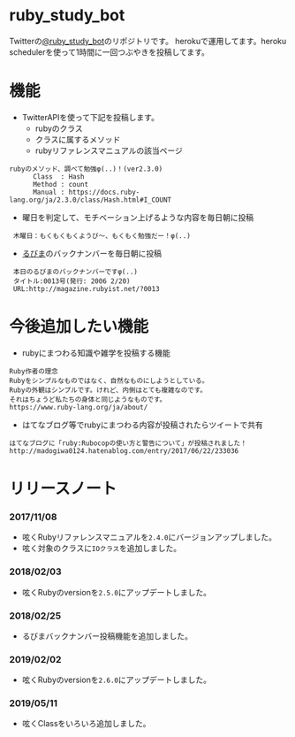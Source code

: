 # ruby_study_bot
Twitterの[@ruby_study_bot](https://twitter.com/ruby_study_bot)のリポジトリです。
herokuで運用してます。heroku schedulerを使って1時間に一回つぶやきを投稿してます。

# 機能
* TwitterAPIを使って下記を投稿します。
  - rubyのクラス
  - クラスに属するメソッド
  - rubyリファレンスマニュアルの該当ページ
```
rubyのメソッド、調べて勉強φ(..)！(ver2.3.0)
      Class  : Hash
      Method : count
      Manual : https://docs.ruby-lang.org/ja/2.3.0/class/Hash.html#I_COUNT
```
* 曜日を判定して、モチベーション上げるような内容を毎日朝に投稿
```
 木曜日：もくもくもくようび〜、もくもく勉強だー！φ(..)
```
* [るびま](http://magazine.rubyist.net/)のバックナンバーを毎日朝に投稿
```
 本日のるびまのバックナンバーですφ(..)
 タイトル:0013号(発行: 2006 2/20)
 URL:http://magazine.rubyist.net/?0013
```

# 今後追加したい機能
* rubyにまつわる知識や雑学を投稿する機能
```
Ruby作者の理念
Rubyをシンプルなものではなく、自然なものにしようとしている。
Rubyの外観はシンプルです。けれど、内側はとても複雑なのです。
それはちょうど私たちの身体と同じようなものです。
https://www.ruby-lang.org/ja/about/
```

* はてなブログ等でrubyにまつわる内容が投稿されたらツイートで共有
```
はてなブログに「ruby:Rubocopの使い方と警告について」が投稿されました！
http://madogiwa0124.hatenablog.com/entry/2017/06/22/233036
```

# リリースノート
### 2017/11/08
* 呟くRubyリファレンスマニュアルを`2.4.0`にバージョンアップしました。
* 呟く対象のクラスに`IOクラス`を追加しました。
### 2018/02/03
* 呟くRubyのversionを`2.5.0`にアップデートしました。
### 2018/02/25
* るびまバックナンバー投稿機能を追加しました。
### 2019/02/02
* 呟くRubyのversionを`2.6.0`にアップデートしました。
### 2019/05/11
* 呟くClassをいろいろ追加しました。
